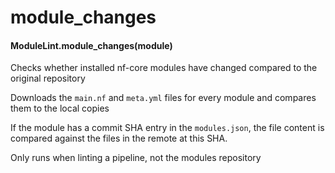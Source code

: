 # module_changes

#### ModuleLint.module_changes(module)

Checks whether installed nf-core modules have changed compared to the
original repository

Downloads the `main.nf` and `meta.yml` files for every module
and compares them to the local copies

If the module has a commit SHA entry in the `modules.json`, the file content is
compared against the files in the remote at this SHA.

Only runs when linting a pipeline, not the modules repository

